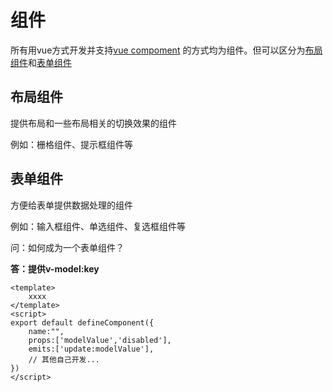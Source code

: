 # 组件

所有用vue方式开发并支持[vue compoment](https://v3.cn.vuejs.org/api/application-api.html#component) 的方式均为组件。但可以区分为[布局组件](#布局组件)和[表单组件](#表单组件)


## 布局组件
提供布局和一些布局相关的切换效果的组件

例如：栅格组件、提示框组件等

## 表单组件

方便给表单提供数据处理的组件

例如：输入框组件、单选组件、复选框组件等

问：如何成为一个表单组件？

**答：提供v-model:key**


```vue
<template>
    xxxx
</template>
<script>
export default defineComponent({
    name:"",
    props:['modelValue','disabled'],
    emits:['update:modelValue'],
    // 其他自己开发...
})
</script>
```
